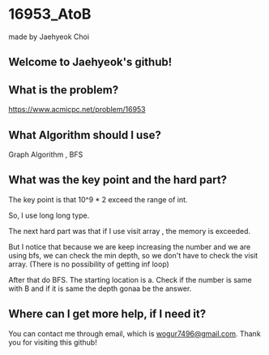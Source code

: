 # 16953_AtoB

made by Jaehyeok Choi

## Welcome to Jaehyeok's github!

## What is the problem?

https://www.acmicpc.net/problem/16953

## What Algorithm should I use?

Graph Algorithm , BFS

## What was the key point and the hard part?

The key point is that 10^9 * 2 exceed the range of int.

So, I use long long type.

The next hard part was that if I use visit array , the memory is exceeded.

But I notice that because we are keep increasing the number and we are using bfs, we can check the min depth, so we don't have to check the visit array.
(There is no possibility of getting inf loop) 

After that do BFS. The starting location is a. Check if the number is same with B and if it is same the depth gonaa be the answer.



## Where can I get more help, if I need it?

You can contact me through email, which is wogur7496@gmail.com.
Thank you for visiting this github!
